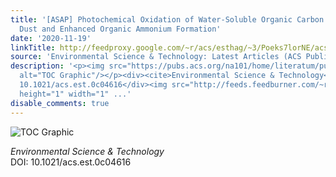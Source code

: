 ```yaml
---
title: '[ASAP] Photochemical Oxidation of Water-Soluble Organic Carbon (WSOC) on Mineral
  Dust and Enhanced Organic Ammonium Formation'
date: '2020-11-19'
linkTitle: http://feedproxy.google.com/~r/acs/esthag/~3/Poeks7lorNE/acs.est.0c04616
source: 'Environmental Science & Technology: Latest Articles (ACS Publications)'
description: '<p><img src="https://pubs.acs.org/na101/home/literatum/publisher/achs/journals/content/esthag/0/esthag.ahead-of-print/acs.est.0c04616/20201119/images/medium/es0c04616_0007.gif"
  alt="TOC Graphic"/></p><div><cite>Environmental Science & Technology</cite></div><div>DOI:
  10.1021/acs.est.0c04616</div><img src="http://feeds.feedburner.com/~r/acs/esthag/~4/Poeks7lorNE"
  height="1" width="1" ...'
disable_comments: true
---
```

<p><img src="https://pubs.acs.org/na101/home/literatum/publisher/achs/journals/content/esthag/0/esthag.ahead-of-print/acs.est.0c04616/20201119/images/medium/es0c04616_0007.gif" alt="TOC Graphic"/></p><div><cite>Environmental Science & Technology</cite></div><div>DOI: 10.1021/acs.est.0c04616</div><img src="http://feeds.feedburner.com/~r/acs/esthag/~4/Poeks7lorNE" height="1" width="1" ...